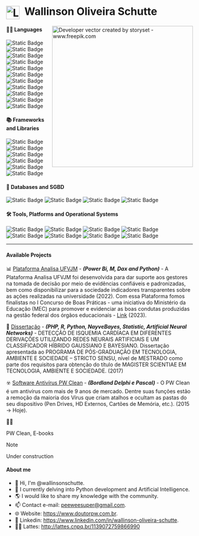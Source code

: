 <h1>
    <a href="https://www.doutorpw.com.br/">
     <img align="center" alt="Logo Wallinson Oliveira Schutte" width="36px" src="https://www.doutorpw.com.br/assets/img/icones/favicon.png"></a>
       <span>&nbsp;Wallinson Oliveira Schutte</span>
</h1>

<img align="right" alt="Developer vector created by storyset - www.freepik.com" height="380" src="https://www.doutorpw.com.br/assets/img/git/git4.jpg">

#### 👨‍💻 Languages
![Static Badge](https://img.shields.io/badge/PYTHON-blue?style=social&logo=python&logoColor=blue&logoSize=10&color=191970)
![Static Badge](https://img.shields.io/badge/R-blue?style=social&logo=r&logoColor=blue&logoSize=10&color=191970)
![Static Badge](https://img.shields.io/badge/SQL-blue?style=social&logo=SQLITE&logoColor=blue&logoSize=10&color=191970)
![Static Badge](https://img.shields.io/badge/PHP-blue?style=social&logo=PHP&logoColor=blue&logoSize=10&color=191970)
![Static Badge](https://img.shields.io/badge/GNU/BASH-blue?style=social&logo=GNUBASH&logoColor=blue&logoSize=10&color=191970)
![Static Badge](https://img.shields.io/badge/C-blue?style=social&logo=C&logoColor=blue&logoSize=10&color=191970)
![Static Badge](https://img.shields.io/badge/C++-blue?style=social&logo=c%2B%2B&logoColor=blue&logoSize=10&color=191970)
![Static Badge](https://img.shields.io/badge/HTML5-blue?style=social&logo=html5&logoColor=blue&logoSize=10&color=191970)
![Static Badge](https://img.shields.io/badge/CSS3-blue?style=social&logo=css3&logoColor=blue&logoSize=10&color=191970)
![Static Badge](https://img.shields.io/badge/DELPHI-blue?style=social&logo=delphi&logoColor=blue&logoSize=10&color=191970)
![Static Badge](https://img.shields.io/badge/PASCAL-blue?style=social&logo=turbo&logoColor=blue&logoSize=10&color=191970)

#### 📚 Frameworks and Libraries
![Static Badge](https://img.shields.io/badge/BOOTSTRAP-blue?style=social&logo=bootstrap&logoColor=blue&logoSize=10&color=191970)
![Static Badge](https://img.shields.io/badge/NUMPY-blue?style=social&logo=numpy&logoColor=blue&logoSize=10&color=191970)
![Static Badge](https://img.shields.io/badge/PANDAS-blue?style=social&logo=PANDAS&logoColor=blue&logoSize=10&color=191970)
![Static Badge](https://img.shields.io/badge/MATPLOTLIB-blue?style=social&logo=python&logoColor=blue&logoSize=10&color=191970)
![Static Badge](https://img.shields.io/badge/SCIKITLEARN-blue?style=social&logo=scikitlearn&logoColor=blue&logoSize=10&color=191970)
![Static Badge](https://img.shields.io/badge/TENSORFLOW-blue?style=social&logo=tensorflow&logoColor=blue&logoSize=10&color=191970)

#### 💾 Databases and SGBD
![Static Badge](https://img.shields.io/badge/MYSQL-blue?style=social&logo=MYSQL&logoColor=blue&logoSize=10&color=191970)
![Static Badge](https://img.shields.io/badge/POSTGRESSQL-blue?style=social&logo=postgresql&logoColor=blue&logoSize=10&color=191970)
![Static Badge](https://img.shields.io/badge/SQLITE-blue?style=social&logo=SQLITE&logoColor=blue&logoSize=10&color=191970)
![Static Badge](https://img.shields.io/badge/SQLSERVER-blue?style=social&logo=DATABRICKS&logoColor=blue&logoSize=10&color=191970)

#### 🛠️ Tools, Platforms and Operational Systems
![Static Badge](https://img.shields.io/badge/POWER%20BI-9400D3?style=for-the-badge&logoSize=10)
![Static Badge](https://img.shields.io/badge/WINDOWS-green?style=for-the-badge&logoColor=green&logoSize=10&color=23009639)
![Static Badge](https://img.shields.io/badge/GNU/LINUX-green?style=for-the-badge&logoColor=green&logoSize=10&color=1E90FF)
![Static Badge](https://img.shields.io/badge/OFFICE-green?style=for-the-badge&logoColor=green&logoSize=10&color=B8860B)
![Static Badge](https://img.shields.io/badge/GOOGLE_APPS|SHEETS|DOCS-blue?style=for-the-badge&logoColor=blue&logoSize=10&color=0000FF)
![Static Badge](https://img.shields.io/badge/SPSS-green?style=for-the-badge&logoColor=YELLOW&logoSize=10&color=ADFF2F)
![Static Badge](https://img.shields.io/badge/AIX_SISTEMAS-green?style=for-the-badge&logoColor=YELLOW&logoSize=10&color=008000)
![Static Badge](https://img.shields.io/badge/SQL_SERVER-green?style=for-the-badge&logoColor=YELLOW&logoSize=10&color=A0522D)

---
#### Available Projects

📊 [Plataforma Analisa UFVJM](https://portal.ufvjm.edu.br/page/analisa/paineis) - ***(Power Bi, M, Dax and Python)*** - A Plataforma Analisa UFVJM foi desenvolvida para dar suporte aos gestores na tomada de decisão por meio de evidências confiáveis e padronizadas, bem como disponibilizar para a sociedade indicadores transparentes sobre as ações realizadas na universidade (2022). Com essa Plataforma fomos finalistas no I Concurso de Boas Práticas - uma iniciativa do Ministério da Educação (MEC) para promover e evidenciar as boas condutas produzidas na gestão federal dos órgãos educacionais - [Link](https://portal.ufvjm.edu.br/noticias/2023/ufvjm-e-finalista-no-i-concurso-de-boas-praticas-do-mec) (2023).

📰 [Dissertação](http://acervo.ufvjm.edu.br/jspui/bitstream/1/1696/1/wallinson_oliveira_schutte.pdf) - ***(PHP, R, Python, NayveBayes, Statistic, Artificial Neural Networks)*** - DETECÇÃO DE ISQUEMIA CARDÍACA EM DIFERENTES DERIVAÇÕES UTILIZANDO REDES NEURAIS ARTIFICIAIS E UM CLASSIFICADOR HÍBRIDO GAUSSIANO E BAYESIANO. Dissertação apresentada ao PROGRAMA DE PÓS-GRADUAÇÃO EM TECNOLOGIA, AMBIENTE E SOCIEDADE – STRICTO SENSU, nível de MESTRADO como parte dos requisitos para obtenção do título de MAGISTER SCIENTIAE EM TECNOLOGIA, AMBIENTE E SOCIEDADE. (2017)

☣️ [Software Antivírus PW Clean](https://www.doutorpw.com.br/subdominios/pwclean/) - ***(Bordland Delphi e Pascal)*** - O PW Clean é um antivírus com mais de 9 anos de mercado. Dentre suas funções estão a remoção da maioria dos Vírus que criam atalhos e ocultam as pastas do seu dispositivo (Pen Drives, HD Externos, Cartões de Memória, etc.). (2015 &rarr; Hoje).


👨‍💻

PW Clean, E-books

<!--
![Static Badge](https://img.shields.io/badge/Under%20construction-8A2BE2?logoSize=10)
-->
> [!NOTE]
> Under construction


#### About me
- 👋 Hi, I'm @wallinsonschutte.
- 🌱 I currently delving into Python development and Artificial Intelligence.
- 🌎 I would like to share my knowledge with the community.
- 📫 Contact e-mail: peeweesuper@gmail.com.
- 🌐 Website: https://www.doutorpw.com.br.
- 🦸 Linkedin: https://www.linkedin.com/in/wallinson-oliveira-schutte.
- 👨‍🎓 Lattes: http://lattes.cnpq.br/1139072759866990
